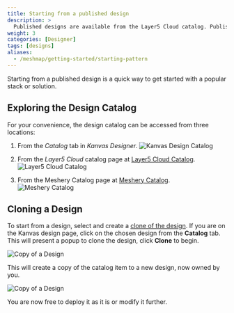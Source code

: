 ```yaml
---
title: Starting from a published design
description: >
  Published designs are available from the Layer5 Cloud catalog. Published designs are a collection of curated, reusable solutions to the most common problems in cloud and cloud native infrastructure management.
weight: 3
categories: [Designer]
tags: [designs]
aliases:
  - /meshmap/getting-started/starting-pattern
---
```


Starting from a published design is a quick way to get started with a popular stack or solution.

## Exploring the Design Catalog

For your convenience, the design catalog can be accessed from three locations:

1. From the *Catalog* tab in _Kanvas Designer_.
   ![Kanvas Design Catalog](/kanvas/getting-started/images/2024-04-14_12-40.png)

2. From the _Layer5 Cloud_ catalog page at [Layer5 Cloud Catalog](https://cloud.layer5.io/catalog).
   ![Layer5 Cloud Catalog](/kanvas/getting-started/images/2024-04-14_12-44.png)

3. From the Meshery Catalog page at [Meshery Catalog](https://meshery.io/catalog).
   ![Meshery Catalog](/kanvas/getting-started/images/meshery-io-catalog.png)

## Cloning a Design

To start from a design, select and create a [clone of the design](/kanvas/tasks/designs/cloning-a-design). If you are on the Kanvas design page, click on the chosen design from the **Catalog** tab. This will present a popup to clone the design, click **Clone** to begin.

![Copy of a Design](/kanvas/getting-started/images/2024-04-18_19-57.png)

This will create a copy of the catalog item to a new design, now owned by you.

![Copy of a Design](/kanvas/getting-started/images/2024-04-14_12-37.png)

You are now free to deploy it as it is or modify it further.

